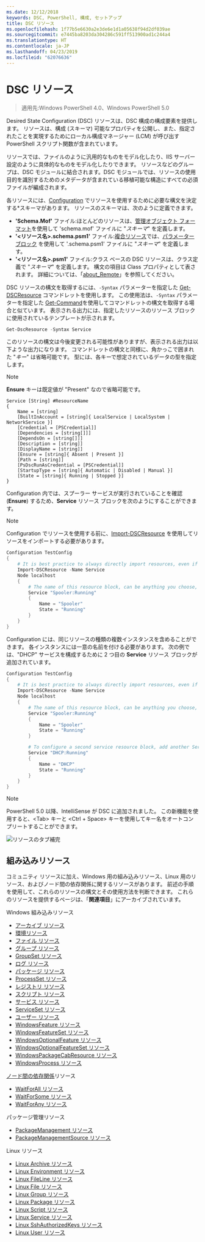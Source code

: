 ```yaml
---
ms.date: 12/12/2018
keywords: DSC, PowerShell, 構成, セットアップ
title: DSC リソース
ms.openlocfilehash: 1f77b5e6630a2e3de6e1d1a05638f94d2df039ae
ms.sourcegitcommit: e7445ba8203da304286c591ff513900ad1c244a4
ms.translationtype: HT
ms.contentlocale: ja-JP
ms.lasthandoff: 04/23/2019
ms.locfileid: "62076636"
---
```

# <a name="dsc-resources"></a>DSC リソース

>適用先:Windows PowerShell 4.0、Windows PowerShell 5.0

Desired State Configuration (DSC) リソースは、DSC 構成の構成要素を提供します。 リソースは、構成 (スキーマ) 可能なプロパティを公開し、また、指定されたことを実現するためにローカル構成マネージャー (LCM) が呼び出す PowerShell スクリプト関数が含まれています。

リソースでは、ファイルのように汎用的なものをモデル化したり、IIS サーバー設定のように具体的なものをモデル化したりできます。  リソースなどのグループは、DSC モジュールに結合されます。DSC モジュールでは、リソースの使用目的を識別するためのメタデータが含まれている移植可能な構造にすべての必須ファイルが編成されます。

各リソースには、[Configuration](../configurations/configurations.md) でリソースを使用するために必要な構文を決定する*スキーマがあります。 リソースのスキーマは、次のように定義できます。

- **'Schema.Mof'** ファイル:ほとんどのリソースは、[管理オブジェクト フォーマット](/windows/desktop/wmisdk/managed-object-format--mof-)を使用して 'schema.mof' ファイルに "*スキーマ*" を定義します。
- **'\<リソース名\>.schema.psm1'** ファイル:[複合リソース](../configurations/compositeConfigs.md)では、[パラメーター ブロック](/powershell/module/microsoft.powershell.core/about/about_functions?view=powershell-6#functions-with-parameters) を使用して '<ResourceName>.schema.psm1' ファイルに "*スキーマ*" を定義します。
- **'\<リソース名\>.psm1'** ファイル:クラス ベースの DSC リソースは、クラス定義で "*スキーマ*" を定義します。 構文の項目は Class プロパティとして表されます。 詳細については、「[about_Remote](/powershell/module/psdesiredstateconfiguration/about/about_classes_and_dsc)」を参照してください。

DSC リソースの構文を取得するには、`-Syntax` パラメーターを指定した [Get-DSCResource](/powershell/module/PSDesiredStateConfiguration/Get-DscResource) コマンドレットを使用します。 この使用法は、`-Syntax` パラメーターを指定した [Get-Command](/powershell/module/microsoft.powershell.core/get-command)を使用してコマンドレットの構文を取得する場合と似ています。 表示される出力には、指定したリソースのリソース ブロックに使用されているテンプレートが示されます。

```powershell
Get-DscResource -Syntax Service
```

このリソースの構文は今後変更される可能性がありますが、表示される出力は以下ような出力になります。 コマンドレットの構文と同様に、角かっこで囲まれた "*キー*" は省略可能です。 型には、各キーで想定されているデータの型を指定します。

> [!NOTE]
> **Ensure** キーは既定値が "Present" なので省略可能です。

```output
Service [String] #ResourceName
{
    Name = [string]
    [BuiltInAccount = [string]{ LocalService | LocalSystem | NetworkService }]
    [Credential = [PSCredential]]
    [Dependencies = [string[]]]
    [DependsOn = [string[]]]
    [Description = [string]]
    [DisplayName = [string]]
    [Ensure = [string]{ Absent | Present }]
    [Path = [string]]
    [PsDscRunAsCredential = [PSCredential]]
    [StartupType = [string]{ Automatic | Disabled | Manual }]
    [State = [string]{ Running | Stopped }]
}
```

Configuration 内では、スプーラー サービスが実行されていることを確認 (**Ensure**) するため、**Service** リソース ブロックを次のようにすることができます。

> [!NOTE]
> Configuration でリソースを使用する前に、[Import-DSCResource](../configurations/import-dscresource.md) を使用してリソースをインポートする必要があります。

```powershell
Configuration TestConfig
{
    # It is best practice to always directly import resources, even if the resource is a built-in resource.
    Import-DSCResource -Name Service
    Node localhost
    {
        # The name of this resource block, can be anything you choose, as long as it is of type [String] as indicated by the schema.
        Service "Spooler:Running"
        {
            Name = "Spooler"
            State = "Running"
        }
    }
}
```

Configuration には、同じリソースの種類の複数インスタンスを含めることができます。 各インスタンスには一意の名前を付ける必要があります。 次の例では、"DHCP" サービスを構成するために 2 つ目の **Service** リソース ブロックが追加されています。

```powershell
Configuration TestConfig
{
    # It is best practice to always directly import resources, even if the resource is a built-in resource.
    Import-DSCResource -Name Service
    Node localhost
    {
        # The name of this resource block, can be anything you choose, as long as it is of type [String] as indicated by the schema.
        Service "Spooler:Running"
        {
            Name = "Spooler"
            State = "Running"
        }

        # To configure a second service resource block, add another Service resource block and use a unique name.
        Service "DHCP:Running"
        {
            Name = "DHCP"
            State = "Running"
        }
    }
}
```

> [!NOTE]
> PowerShell 5.0 以降、IntelliSense が DSC に追加されました。 この新機能を使用すると、\<Tab\> キーと \<Ctrl + Space\> キーを使用してキー名をオートコンプリートすることができます。

![リソースのタブ補完](../media/resource-tabcompletion.png)

## <a name="built-in-resources"></a>組み込みリソース

コミュニティ リソースに加え、Windows 用の組み込みリソース、Linux 用のリソース、およびノード間の依存関係に関するリソースがあります。 前述の手順を使用して、これらのリソースの構文とその使用方法を判断できます。 これらのリソースを提供するページは、「**関連項目**」にアーカイブされています。

Windows 組み込みリソース

* [アーカイブ リソース](../reference/resources/windows/archiveResource.md)
* [環境リソース](../reference/resources/windows/environmentResource.md)
* [ファイル リソース](../reference/resources/windows/fileResource.md)
* [グループ リソース](../reference/resources/windows/groupResource.md)
* [GroupSet リソース](../reference/resources/windows/groupSetResource.md)
* [ログ リソース](../reference/resources/windows/logResource.md)
* [パッケージ リソース](../reference/resources/windows/packageResource.md)
* [ProcessSet リソース](../reference/resources/windows/ProcessSetResource.md)
* [レジストリ リソース](../reference/resources/windows/registryResource.md)
* [スクリプト リソース](../reference/resources/windows/scriptResource.md)
* [サービス リソース](../reference/resources/windows/serviceResource.md)
* [ServiceSet リソース](../reference/resources/windows/serviceSetResource.md)
* [ユーザー リソース](../reference/resources/windows/userResource.md)
* [WindowsFeature リソース](../reference/resources/windows/windowsFeatureResource.md)
* [WindowsFeatureSet リソース](../reference/resources/windows/windowsFeatureSetResource.md)
* [WindowsOptionalFeature リソース](../reference/resources/windows/windowsOptionalFeatureResource.md)
* [WindowsOptionalFeatureSet リソース](../reference/resources/windows/windowsOptionalFeatureSetResource.md)
* [WindowsPackageCabResource リソース](../reference/resources/windows/windowsPackageCabResource.md)
* [WindowsProcess リソース](../reference/resources/windows/windowsProcessResource.md)

[ノード間の依存関係](../configurations/crossNodeDependencies.md)リソース

* [WaitForAll リソース](../reference/resources/windows/waitForAllResource.md)
* [WaitForSome リソース](../reference/resources/windows/waitForSomeResource.md)
* [WaitForAny リソース](../reference/resources/windows/waitForAnyResource.md)

パッケージ管理リソース

* [PackageManagement リソース](../reference/resources/packagemanagement/PackageManagementDscResource.md)
* [PackageManagementSource リソース](../reference/resources/packagemanagement/PackageManagementSourceDscResource.md)

Linux リソース

* [Linux Archive リソース](../reference/resources/linux/lnxArchiveResource.md)
* [Linux Environment リソース](../reference/resources/linux/lnxEnvironmentResource.md)
* [Linux FileLine リソース](../reference/resources/linux/lnxFileLineResource.md)
* [Linux File リソース](../reference/resources/linux/lnxFileResource.md)
* [Linux Group リソース](../reference/resources/linux/lnxGroupResource.md)
* [Linux Package リソース](../reference/resources/linux/lnxPackageResource.md)
* [Linux Script リソース](../reference/resources/linux/lnxScriptResource.md)
* [Linux Service リソース](../reference/resources/linux/lnxServiceResource.md)
* [Linux SshAuthorizedKeys リソース](../reference/resources/linux/lnxSshAuthorizedKeysResource.md)
* [Linux User リソース](../reference/resources/linux/lnxUserResource.md)
